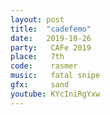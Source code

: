 ```yaml
---
layout: post
title:  "cadefemo"
date:   2019-10-26
party:   CAFe 2019
place:   7th
code:    rasmer
music:   fatal snipe
gfx:     sand
youtube: KYcIniRgYxw
---
```

